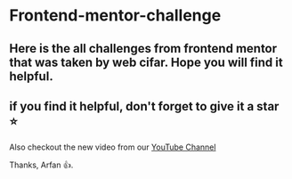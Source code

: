 # Frontend-mentor-challenge

## Here is the all challenges from frontend mentor that was taken by web cifar. Hope you will find it helpful.

## if you find it helpful, don't forget to give it a star ⭐

Also checkout the new video from our [YouTube Channel](https://www.youtube.com/channel/UCdxaLo9ALJgXgOUDURRPGiQ)

Thanks, Arfan 👍.
